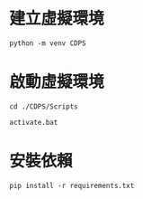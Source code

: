 # 建立虛擬環境
```
python -m venv CDPS
```

# 啟動虛擬環境
```
cd ./CDPS/Scripts
```
```
activate.bat
```

# 安裝依賴
```
pip install -r requirements.txt
```